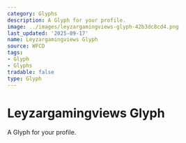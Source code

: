 ```yaml
---
category: Glyphs
description: A Glyph for your profile.
image: ../images/leyzargamingviews-glyph-42b3dc8cd4.png
last_updated: '2025-09-17'
name: Leyzargamingviews Glyph
source: WFCD
tags:
- Glyph
- Glyphs
tradable: false
type: Glyph
---
```


# Leyzargamingviews Glyph

A Glyph for your profile.


